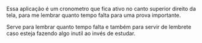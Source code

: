 Essa aplicação é um cronometro que fica ativo no canto superior direito da tela, para me lembrar quanto tempo falta para uma prova importante.

Serve para lembrar quanto tempo falta e também para servir de lembrete caso esteja fazendo algo inutil ao invés de estudar.
